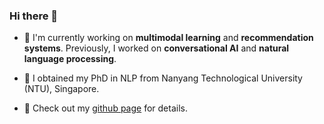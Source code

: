 ### Hi there 👋

- 📗 I'm currently working on **multimodal learning** and **recommendation systems**. Previously, I worked on **conversational AI** and **natural language processing**.

- 🔭 I obtained my PhD in NLP from Nanyang Technological University (NTU), Singapore.

- 💬 Check out my [github page](https://zhongpeixiang.github.io) for details.

<!--
**zhongpeixiang/zhongpeixiang** is a ✨ _special_ ✨ repository because its `README.md` (this file) appears on your GitHub profile.

Here are some ideas to get you started:

- 🔭 I’m currently working on ...
- 🌱 I’m currently learning ...
- 👯 I’m looking to collaborate on ...
- 🤔 I’m looking for help with ...
- 💬 Ask me about ...
- 📫 How to reach me: ...
- 😄 Pronouns: ...
- ⚡ Fun fact: ...
-->
